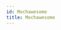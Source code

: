 ```yaml
---
id: Mochawesome
title: Mochawesome
---
```


<!-- Generated by documentation.js. Update this documentation by updating the source code. -->

